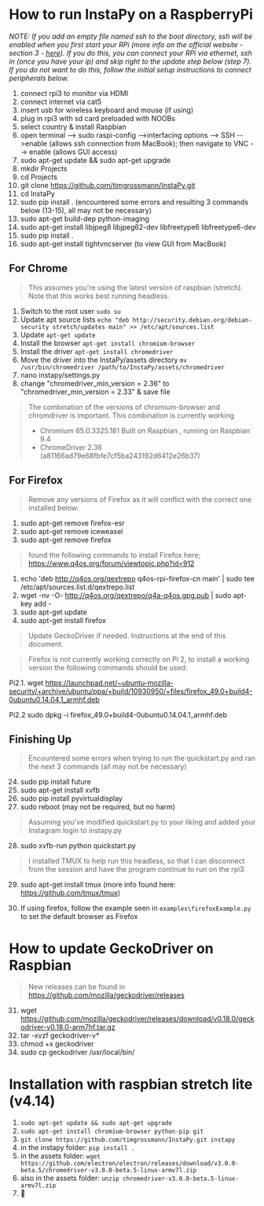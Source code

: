 # How to run InstaPy on a RaspberryPi

_NOTE: If you add an empty file named ssh to the boot directory, ssh will be enabled when you first start your RPi (more info on the official website - section 3 - [here](https://www.raspberrypi.org/documentation/remote-access/ssh/)). If you do this, you can connect your RPi via ethernet, ssh in (once you have your ip) and skip right to the update step below (step 7). If you do not want to do this, follow the initial setup instructions to connect peripherals below._

1. connect rpi3 to monitor via HDMI
1. connect internet via cat5
1. insert usb for wireless keyboard and mouse (if using)
1. plug in rpi3 with sd card preloaded with NOOBs
1. select country & install Raspbian
1. open terminal --> sudo raspi-config -->interfacing options --> SSH -->enable (allows ssh connection from MacBook); then navigate to VNC --> enable (allows GUI access)
1. sudo apt-get update && sudo apt-get upgrade
1. mkdir Projects
1. cd Projects
1. git clone https://github.com/timgrossmann/InstaPy.git
1. cd InstaPy
1. sudo pip install . (encountered some errors and resulting 3 commands below (13-15), all may not be necessary)
1. sudo apt-get build-dep python-imaging
1. sudo apt-get install libjpeg8 libjpeg62-dev libfreetype6 libfreetype6-dev
1. sudo pip install .
1. sudo apt-get install tightvncserver (to view GUI from MacBook)

## For Chrome
> This assumes you're using the latest version of raspbian (stretch). Note that this works best running headless.

1. Switch to the root user `sudo su`
1. Update apt source lists `echo "deb http://security.debian.org/debian-security stretch/updates main" >> /etc/apt/sources.list`
1. Update `apt-get update`
1. Install the browser `apt-get install chromium-browser`
1. Install the driver `apt-get install chromedriver`
1. Move the driver into the InstaPy/assets directory `mv /usr/bin/chromedriver /path/to/InstaPy/assets/chromedriver`
1. nano instapy/settings.py
1. change "chromedriver_min_version = 2.36" to "chromedriver_min_version = 2.33" & save file

> The combination of the versions of chromium-browser and chromdriver is important. This combination is currently working 
> * Chromium 65.0.3325.181 Built on Raspbian , running on Raspbian 9.4
> * ChromeDriver 2.36 (a81166ad79e68fbfe7cf5ba243192d6412e26b37) 

## For Firefox
> Remove any versions of Firefox as it will conflict with the correct one installed below:

1. sudo apt-get remove firefox-esr
1. sudo apt-get remove iceweasel
1. sudo apt-get remove firefox

> found the following commands to install Firefox here; https://www.q4os.org/forum/viewtopic.php?id=912

1. echo 'deb http://q4os.org/qextrepo q4os-rpi-firefox-cn main' | sudo tee /etc/apt/sources.list.d/qextrepo.list
1. wget -nv -O- http://q4os.org/qextrepo/q4a-q4os.gpg.pub | sudo apt-key add -
1. sudo apt-get update
1. sudo apt-get install firefox
> Update GeckoDriver if needed. Instructions at the end of this document.

> Firefox is not currently working correctly on Pi 2, to install a working version the following commands should be used:

Pi2.1. wget https://launchpad.net/~ubuntu-mozilla-security/+archive/ubuntu/ppa/+build/10930950/+files/firefox_49.0+build4-0ubuntu0.14.04.1_armhf.deb

Pi2.2 sudo dpkg -i firefox_49.0+build4-0ubuntu0.14.04.1_armhf.deb

## Finishing Up

> Encountered some errors when trying to run the quickstart.py and ran the next 3 commands (all may not be necessary)

24. sudo pip install future
25. sudo apt-get install xvfb
26. sudo pip install pyvirtualdisplay
27. sudo reboot (may not be required, but no harm)


> Assuming you've modified quickstart.py to your liking and added your Instagram login to instapy.py

28. sudo xvfb-run python quickstart.py
>I installed TMUX to help run this headless, so that I can disconnect from the session and have the program continue to run on the rpi3

29. sudo apt-get install tmux (more info found here: https://github.com/tmux/tmux)

30. If using firefox, follow the example seen in `examples\firefoxExample.py` to set the default browser as Firefox



# How to update GeckoDriver on Raspbian

> New releases can be found in https://github.com/mozilla/geckodriver/releases

31. wget https://github.com/mozilla/geckodriver/releases/download/v0.18.0/geckodriver-v0.18.0-arm7hf.tar.gz
32. tar -xvzf geckodriver-v*
33. chmod +x geckodriver
34. sudo cp geckodriver /usr/local/bin/



# Installation with raspbian stretch lite (v4.14)

1. `sudo apt-get update && sudo apt-get upgrade`
2. `sudo apt-get install chromium-browser python-pip git`
3. `git clone https://github.com/timgrossmann/InstaPy.git instapy`
4. in the instapy folder: `pip install .`
5. in the assets folder: `wget https://github.com/electron/electron/releases/download/v3.0.0-beta.5/chromedriver-v3.0.0-beta.5-linux-armv7l.zip`
6. also in the assets folder: `unzip chromedriver-v3.0.0-beta.5-linux-armv7l.zip`
7. 🎉

